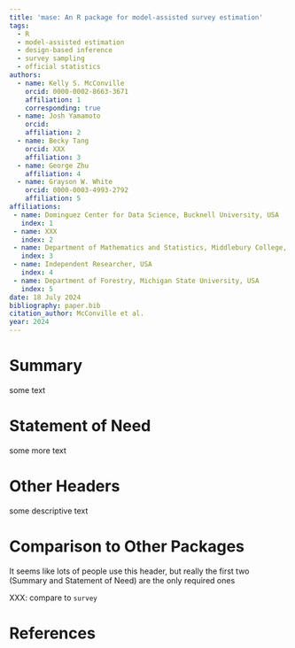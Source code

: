 ```yaml
---
title: 'mase: An R package for model-assisted survey estimation'
tags:
  - R
  - model-assisted estimation
  - design-based inference
  - survey sampling
  - official statistics
authors:
  - name: Kelly S. McConville
    orcid: 0000-0002-8663-3671
    affiliation: 1
    corresponding: true
  - name: Josh Yamamoto
    orcid:
    affiliation: 2
  - name: Becky Tang
    orcid: XXX
    affiliation: 3
  - name: George Zhu
    affiliation: 4
  - name: Grayson W. White
    orcid: 0000-0003-4993-2792
    affiliation: 5
affiliations:
 - name: Dominguez Center for Data Science, Bucknell University, USA
   index: 1
 - name: XXX
   index: 2
 - name: Department of Mathematics and Statistics, Middlebury College, USA
   index: 3
 - name: Independent Researcher, USA
   index: 4
 - name: Department of Forestry, Michigan State University, USA
   index: 5
date: 18 July 2024
bibliography: paper.bib
citation_author: McConville et al.
year: 2024
---
```


# Summary

some text

# Statement of Need

some more text

# Other Headers

some descriptive text

# Comparison to Other Packages

It seems like lots of people use this header, but really the first two (Summary and Statement of Need) are the only required ones

XXX: compare to `survey`

# References
